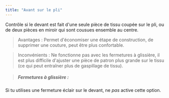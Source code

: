 ```yaml
---
title: "Avant sur le pli"
---
```


Contrôle si le devant est fait d'une seule pièce de tissu coupée sur le pli, ou de deux pièces en miroir qui sont cousues ensemble au centre.

> Avantages : Permet d'économiser une étape de construction, de supprimer une couture, peut être plus confortable.

> Inconvénients : Ne fonctionne pas avec les fermetures à glissière, il est plus difficile d'ajuster une pièce de patron plus grande sur le tissu (ce qui peut entraîner plus de gaspillage de tissu).

> ##### Fermetures à glissière :

Si tu utilises une fermeture éclair sur le devant, ne _pas_ active cette option.
